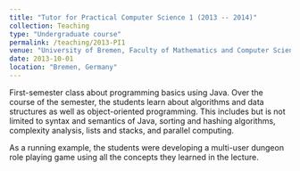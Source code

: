 ```yaml
---
title: "Tutor for Practical Computer Science 1 (2013 -- 2014)"
collection: Teaching
type: "Undergraduate course"
permalink: /teaching/2013-PI1
venue: "University of Bremen, Faculty of Mathematics and Computer Science"
date: 2013-10-01
location: "Bremen, Germany"
---
```


First-semester class about programming basics using Java. Over the course of the semester, the students learn about algorithms and data structures as well as object-oriented programming. This includes but is not limited to syntax and semantics of Java, sorting and hashing algorithms, complexity analysis, lists and stacks, and parallel computing.

As a running example, the students were developing a multi-user dungeon role playing game using all the concepts they learned in the lecture.
